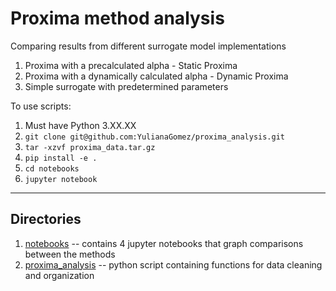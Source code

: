 # Proxima method analysis
Comparing results from different surrogate model implementations
1. Proxima with a precalculated alpha - Static Proxima
2. Proxima with a dynamically calculated alpha - Dynamic Proxima
3. Simple surrogate with predetermined parameters

To use scripts:

1. Must have Python 3.XX.XX
2. `git clone git@github.com:YulianaGomez/proxima_analysis.git`
3. `tar -xzvf proxima_data.tar.gz`
4. `pip install -e .`
5. `cd notebooks`
6. `jupyter notebook`

-------
Directories
--------
1. [notebooks](./notebooks) -- contains 4 jupyter notebooks that graph comparisons between the methods
2. [proxima_analysis](./proxima_analysis) -- python script containing functions for data cleaning and organization

